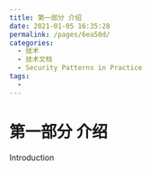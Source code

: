 ```yaml
---
title: 第一部分 介绍
date: 2021-01-05 16:35:28
permalink: /pages/6ea50d/
categories:
  - 技术
  - 技术文档
  - Security Patterns in Practice
tags:
  - 
---
```

# 第一部分 介绍

Introduction
